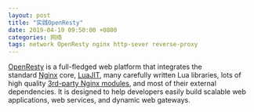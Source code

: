 ```yaml
---
layout: post
title: "实践OpenResty"
date: 2019-04-19 09:50:00 +0800
categories: 网络
tags: network OpenResty nginx http-sever reverse-proxy
---
```


[OpenResty](http://openresty.org/en/) is a full-fledged web platform that integrates the standard [Nginx](http://openresty.org/en/nginx.html) core, [LuaJIT](http://openresty.org/en/luajit.html), many carefully written Lua libraries, lots of high quality [3rd-party Nginx modules](http://openresty.org/en/components.html), and most of their external dependencies. It is designed to help developers easily build scalable web applications, web services, and dynamic web gateways.